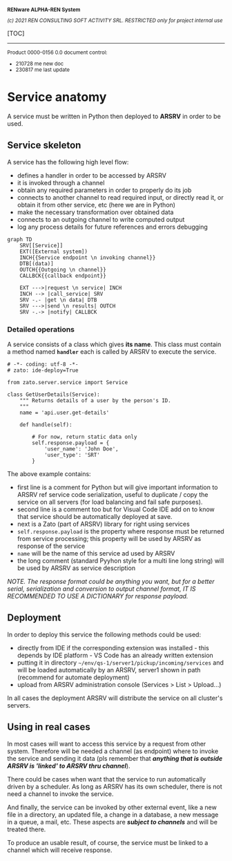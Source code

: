 <small markdown>

**RENware ALPHA-REN System**
 
*(c) 2021 REN CONSULTING SOFT ACTIVITY SRL. RESTRICTED only for project internal use*

</small>


[TOC]

***




<small markdown>

Product 0000-0156 0.0 document control:

* 210728 me new doc
* 230817 me last update
</small>



# Service anatomy

A service must be written in Python then deployed to **ARSRV** in order to be used.



## Service skeleton

A service has the following high level flow:

* defines a handler in order to be accessed by ARSRV
* it is invoked through a channel
* obtain any required parameters in order to properly do its job
* connects to another channel to read required input, or directly read it, or obtain it from other service, etc (here we are in Python)
* make the necessary transformation over obtained data
* connects to an outgoing channel to write computed output
* log any process details for future references and errors debugging


``` mermaid
graph TD
    SRV[[Service]]
    EXT([External system])
    INCH{{Service endpoint \n invoking channel}}
    DTB[(data)]
    OUTCH{{Outgoing \n channel}}
    CALLBCK{{callback endpoint}}
    
    EXT --->|request \n service| INCH
    INCH --> |call_service| SRV
    SRV -.- |get \n data| DTB
    SRV --->|send \n results| OUTCH
    SRV -.-> |notify| CALLBCK
```



### Detailed operations

A service consists of a class which gives **its name**. This class must contain a method named **`handler`** each is called by ARSRV to execute the service. 

```
# -*- coding: utf-8 -*-
# zato: ide-deploy=True

from zato.server.service import Service

class GetUserDetails(Service):
    """ Returns details of a user by the person's ID.
    """
    name = 'api.user.get-details'

    def handle(self):

        # For now, return static data only
        self.response.payload = {
            'user_name': 'John Doe',
            'user_type': 'SRT'
        }
```

The above example contains:

* first line is a comment for Python but will give important information to ARSRV ref service code serialization, useful to duplicate / copy the service on all servers (for load balancing and fail safe purposes).
* second line is a comment too but for Visual Code IDE  add on to know that service should be automatically deployed at save.
* next is a Zato (part of ARSRV) library for right using services
* `self.response.payload` is the property where response must be returned from service processing; this property will be used by ARSRV as response of the service 
* `name` will be the name of this service ad used by ARSRV
* the long comment (standard Pyyhon style for a multi line long string) will be used by ARSRV as service description

*NOTE. The response format could be anything you want, but for a better serial, serialization and conversion to output channel format, IT IS RECOMMENDED TO USE A DICTIONARY for response payload.*




## Deployment

In order to deploy this service the following methods could be used:

* directly from IDE if the corresponding extension was installed - this depends by IDE platform - VS Code has an already written extension 
* putting it in directory `~/env/qs-1/server1/pickup/incoming/services` and will be loaded automatically by an ARSRV, server1 shown in path (recommend for automate deployment)
* upload from ARSRV administration console (Services > List > Upload...)

In all cases the deployment ARSRV will distribute the service on all cluster's servers.





## Using in real cases

In most cases will want to access this service by a request from other system. Therefore will be needed a channel (as endpoint) where to invoke the service and sending it data (pls remember that ***anything that is outside ARSRV is 'linked' to ARSRV thru  channel***).

There could be cases when want that the service to run automatically driven by a scheduler. As long as ARSRV has its own scheduler, there is not need a channel to invoke the service.

And finally, the service can be invoked by other external event, like a new file in a directory, an updated file, a change in a database, a new message in a queue, a mail, etc. These aspects are ***subject to channels*** and will be treated there.

To produce an usable result, of course, the service must be linked to a channel which will receive response.





